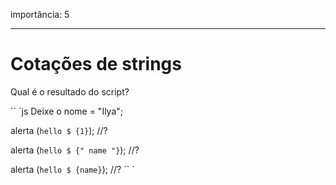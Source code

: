 importância: 5

---

# Cotações de strings

Qual é o resultado do script?

`` `js
Deixe o nome = "Ilya";

alerta (`hello $ {1}`); //?

alerta (`hello $ {" name "}`); //?

alerta (`hello $ {name}`); //?
`` `
